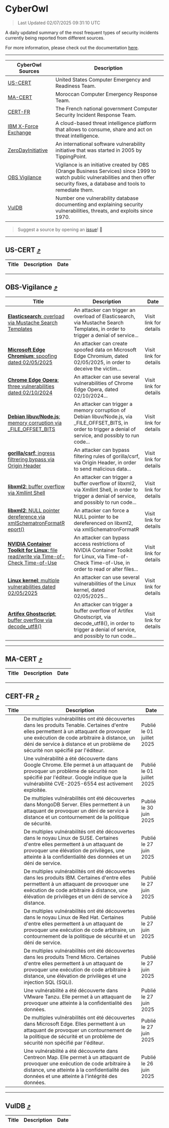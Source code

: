 
 <div id='top'></div>

# CyberOwl

 > Last Updated 02/07/2025 09:31:10 UTC
 
 A daily updated summary of the most frequent types of security incidents currently being reported from different sources.
 
 For more information, please check out the documentation [here](./docs/README.md).
 
 ---
 |CyberOwl Sources|Description|
 |---|---|
 |[US-CERT](#us-cert-arrow_heading_up)|United States Computer Emergency and Readiness Team.|
 |[MA-CERT](#ma-cert-arrow_heading_up)|Moroccan Computer Emergency Response Team.|
 |[CERT-FR](#cert-fr-arrow_heading_up)|The French national government Computer Security Incident Response Team.|
 |[IBM X-Force Exchange](#ibmcloud-arrow_heading_up)|A cloud-based threat intelligence platform that allows to consume, share and act on threat intelligence.|
 |[ZeroDayInitiative](#zerodayinitiative-arrow_heading_up)|An international software vulnerability initiative that was started in 2005 by TippingPoint.|
 |[OBS Vigilance](#obs-vigilance-arrow_heading_up)|Vigilance is an initiative created by OBS (Orange Business Services) since 1999 to watch public vulnerabilities and then offer security fixes, a database and tools to remediate them.|
 |[VulDB](#vuldb-arrow_heading_up)|Number one vulnerability database documenting and explaining security vulnerabilities, threats, and exploits since 1970.|
 
 > Suggest a source by opening an [issue](https://github.com/karimhabush/cyberowl/issues)! :raised_hands:
 ---

## US-CERT [:arrow_heading_up:](#cyberowl)

 |Title|Description|Date|
 |---|---|---|
 
 ---

## OBS-Vigilance [:arrow_heading_up:](#cyberowl)

 |Title|Description|Date|
 |---|---|---|
 |[<a href="https://vigilance.fr/vulnerability/Elasticsearch-overload-via-Mustache-Search-Templates-47017" class="noirorange"><b>Elasticsearch</b>: overload via Mustache Search Templates</a>](https://vigilance.fr/vulnerability/Elasticsearch-overload-via-Mustache-Search-Templates-47017)|An attacker can trigger an overload of Elasticsearch, via Mustache Search Templates, in order to trigger a denial of service...|Visit link for details|
 |[<a href="https://vigilance.fr/vulnerability/Microsoft-Edge-Chromium-spoofing-dated-02-05-2025-47014" class="noirorange"><b>Microsoft Edge Chromium</b>: spoofing dated 02/05/2025</a>](https://vigilance.fr/vulnerability/Microsoft-Edge-Chromium-spoofing-dated-02-05-2025-47014)|An attacker can create spoofed data on Microsoft Edge Chromium, dated 02/05/2025, in order to deceive the victim...|Visit link for details|
 |[<a href="https://vigilance.fr/vulnerability/Chrome-Edge-Opera-three-vulnerabilities-dated-02-10-2024-45269" class="noirorange"><b>Chrome  Edge  Opera</b>: three vulnerabilities dated 02/10/2024</a>](https://vigilance.fr/vulnerability/Chrome-Edge-Opera-three-vulnerabilities-dated-02-10-2024-45269)|An attacker can use several vulnerabilities of Chrome  Edge  Opera, dated 02/10/2024...|Visit link for details|
 |[<a href="https://vigilance.fr/vulnerability/Debian-libuv-Node-js-memory-corruption-via-FILE-OFFSET-BITS-47013" class="noirorange"><b>Debian libuv/Node.js</b>: memory corruption via _FILE_OFFSET_BITS</a>](https://vigilance.fr/vulnerability/Debian-libuv-Node-js-memory-corruption-via-FILE-OFFSET-BITS-47013)|An attacker can trigger a memory corruption of Debian libuv/Node.js, via _FILE_OFFSET_BITS, in order to trigger a denial of service, and possibly to run code...|Visit link for details|
 |[<a href="https://vigilance.fr/vulnerability/gorilla-csrf-ingress-filtrering-bypass-via-Origin-Header-47012" class="noirorange"><b>gorilla/csrf</b>: ingress filtrering bypass via Origin Header</a>](https://vigilance.fr/vulnerability/gorilla-csrf-ingress-filtrering-bypass-via-Origin-Header-47012)|An attacker can bypass filtering rules of gorilla/csrf, via Origin Header, in order to send malicious data...|Visit link for details|
 |[<a href="https://vigilance.fr/vulnerability/libxml2-buffer-overflow-via-Xmllint-Shell-47447" class="noirorange"><b>libxml2</b>: buffer overflow via Xmllint Shell</a>](https://vigilance.fr/vulnerability/libxml2-buffer-overflow-via-Xmllint-Shell-47447)|An attacker can trigger a buffer overflow of libxml2, via Xmllint Shell, in order to trigger a denial of service, and possibly to run code...|Visit link for details|
 |[<a href="https://vigilance.fr/vulnerability/libxml2-NULL-pointer-dereference-via-xmlSchematronFormatReport-47445" class="noirorange"><b>libxml2</b>: NULL pointer dereference via xmlSchematronFormatR<wbr>eport()</wbr></a>](https://vigilance.fr/vulnerability/libxml2-NULL-pointer-dereference-via-xmlSchematronFormatReport-47445)|An attacker can force a NULL pointer to be dereferenced on libxml2, via xmlSchematronFormatR|Visit link for details|
 |[<a href="https://vigilance.fr/vulnerability/NVIDIA-Container-Toolkit-for-Linux-file-read-write-via-Time-of-Check-Time-of-Use-47011" class="noirorange"><b>NVIDIA Container Toolkit for Linux</b>: file read/write via Time-of-Check Time-of-Use</a>](https://vigilance.fr/vulnerability/NVIDIA-Container-Toolkit-for-Linux-file-read-write-via-Time-of-Check-Time-of-Use-47011)|An attacker can bypass access restrictions of NVIDIA Container Toolkit for Linux, via Time-of-Check Time-of-Use, in order to read or alter files...|Visit link for details|
 |[<a href="https://vigilance.fr/vulnerability/Linux-kernel-multiple-vulnerabilities-dated-02-05-2025-47009" class="noirorange"><b>Linux kernel</b>: multiple vulnerabilities dated 02/05/2025</a>](https://vigilance.fr/vulnerability/Linux-kernel-multiple-vulnerabilities-dated-02-05-2025-47009)|An attacker can use several vulnerabilities of the Linux kernel, dated 02/05/2025...|Visit link for details|
 |[<a href="https://vigilance.fr/vulnerability/Artifex-Ghostscript-buffer-overflow-via-decode-utf8-47008" class="noirorange"><b>Artifex Ghostscript</b>: buffer overflow via decode_utf8()</a>](https://vigilance.fr/vulnerability/Artifex-Ghostscript-buffer-overflow-via-decode-utf8-47008)|An attacker can trigger a buffer overflow of Artifex Ghostscript, via decode_utf8(), in order to trigger a denial of service, and possibly to run code...|Visit link for details|
 
 ---

## MA-CERT [:arrow_heading_up:](#cyberowl)

 |Title|Description|Date|
 |---|---|---|
 
 ---

## CERT-FR [:arrow_heading_up:](#cyberowl)

 |Title|Description|Date|
 |---|---|---|
 |[](https://www.cert.ssi.gouv.fr/avis/CERTFR-2025-AVI-0550/)|De multiples vulnérabilités ont été découvertes dans les produits Tenable. Certaines d'entre elles permettent à un attaquant de provoquer une exécution de code arbitraire à distance, un déni de service à distance et un problème de sécurité non spécifié par l'éditeur.|Publié le 01 juillet 2025|
 |[](https://www.cert.ssi.gouv.fr/avis/CERTFR-2025-AVI-0549/)|Une vulnérabilité a été découverte dans Google Chrome. Elle permet à un attaquant de provoquer un problème de sécurité non spécifié par l'éditeur. Google indique que la vulnérabilité CVE-2025-6554 est activement exploitée.|Publié le 01 juillet 2025|
 |[](https://www.cert.ssi.gouv.fr/avis/CERTFR-2025-AVI-0548/)|De multiples vulnérabilités ont été découvertes dans MongoDB Server. Elles permettent à un attaquant de provoquer un déni de service à distance et un contournement de la politique de sécurité.|Publié le 30 juin 2025|
 |[](https://www.cert.ssi.gouv.fr/avis/CERTFR-2025-AVI-0547/)|De multiples vulnérabilités ont été découvertes dans le noyau Linux de SUSE. Certaines d'entre elles permettent à un attaquant de provoquer une élévation de privilèges, une atteinte à la confidentialité des données et un déni de service.|Publié le 27 juin 2025|
 |[](https://www.cert.ssi.gouv.fr/avis/CERTFR-2025-AVI-0546/)|De multiples vulnérabilités ont été découvertes dans les produits IBM. Certaines d'entre elles permettent à un attaquant de provoquer une exécution de code arbitraire à distance, une élévation de privilèges et un déni de service à distance.|Publié le 27 juin 2025|
 |[](https://www.cert.ssi.gouv.fr/avis/CERTFR-2025-AVI-0545/)|De multiples vulnérabilités ont été découvertes dans le noyau Linux de Red Hat. Certaines d'entre elles permettent à un attaquant de provoquer une exécution de code arbitraire, un contournement de la politique de sécurité et un déni de service.|Publié le 27 juin 2025|
 |[](https://www.cert.ssi.gouv.fr/avis/CERTFR-2025-AVI-0544/)|De multiples vulnérabilités ont été découvertes dans les produits Trend Micro. Certaines d'entre elles permettent à un attaquant de provoquer une exécution de code arbitraire à distance, une élévation de privilèges et une injection SQL (SQLi).|Publié le 27 juin 2025|
 |[](https://www.cert.ssi.gouv.fr/avis/CERTFR-2025-AVI-0543/)|Une vulnérabilité a été découverte dans VMware Tanzu. Elle permet à un attaquant de provoquer une atteinte à la confidentialité des données.|Publié le 27 juin 2025|
 |[](https://www.cert.ssi.gouv.fr/avis/CERTFR-2025-AVI-0542/)|De multiples vulnérabilités ont été découvertes dans Microsoft Edge. Elles permettent à un attaquant de provoquer un contournement de la politique de sécurité et un problème de sécurité non spécifié par l'éditeur.|Publié le 27 juin 2025|
 |[](https://www.cert.ssi.gouv.fr/avis/CERTFR-2025-AVI-0541/)|Une vulnérabilité a été découverte dans Centreon Map. Elle permet à un attaquant de provoquer une exécution de code arbitraire à distance, une atteinte à la confidentialité des données et une atteinte à l'intégrité des données.|Publié le 26 juin 2025|
 
 ---

## VulDB [:arrow_heading_up:](#cyberowl)

 |Title|Description|Date|
 |---|---|---|
 